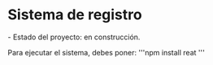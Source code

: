 <h1>Sistema de registro</h1> 
- Estado del proyecto: en construcción.


Para ejecutar el sistema, debes poner:
'''npm install reat '''
